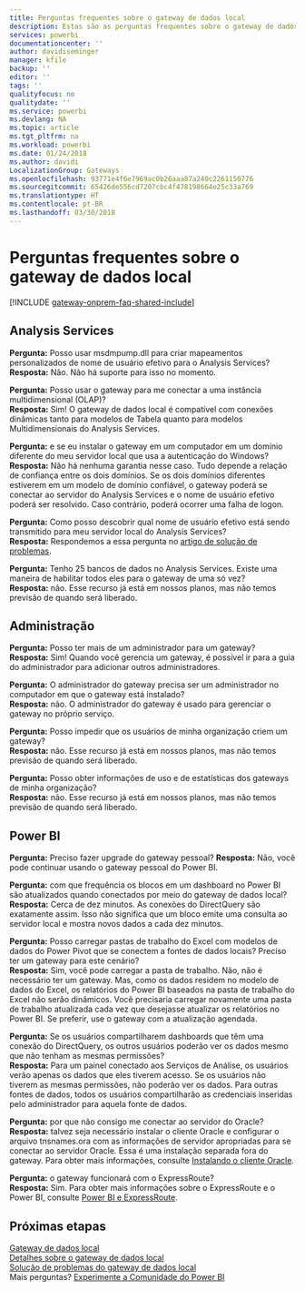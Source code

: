 ```yaml
---
title: Perguntas frequentes sobre o gateway de dados local
description: Estas são as perguntas frequentes sobre o gateway de dados local. Esta é a página em que estão reunidas as perguntas frequentes sobre o gateway.
services: powerbi
documentationcenter: ''
author: davidiseminger
manager: kfile
backup: ''
editor: ''
tags: ''
qualityfocus: no
qualitydate: ''
ms.service: powerbi
ms.devlang: NA
ms.topic: article
ms.tgt_pltfrm: na
ms.workload: powerbi
ms.date: 01/24/2018
ms.author: davidi
LocalizationGroup: Gateways
ms.openlocfilehash: 93771e4f6e7969ac0b26aaa87a240c2261150776
ms.sourcegitcommit: 65426de556cd7207cbc4f478198664e25c33a769
ms.translationtype: HT
ms.contentlocale: pt-BR
ms.lasthandoff: 03/30/2018
---
```

# <a name="on-premises-data-gateway-faq"></a>Perguntas frequentes sobre o gateway de dados local
<!-- Shared FAQ shared Include -->
[!INCLUDE [gateway-onprem-faq-shared-include](./includes/gateway-onprem-faq-shared-include.md)]

## <a name="analysis-services"></a>Analysis Services
**Pergunta:** Posso usar msdmpump.dll para criar mapeamentos personalizados de nome de usuário efetivo para o Analysis Services?  
**Resposta:** Não. Não há suporte para isso no momento.

**Pergunta:** Posso usar o gateway para me conectar a uma instância multidimensional (OLAP)?  
**Resposta:** Sim! O gateway de dados local é compatível com conexões dinâmicas tanto para modelos de Tabela quanto para modelos Multidimensionais do Analysis Services.

**Pergunta:** e se eu instalar o gateway em um computador em um domínio diferente do meu servidor local que usa a autenticação do Windows?  
**Resposta:** Não há nenhuma garantia nesse caso. Tudo depende a relação de confiança entre os dois domínios. Se os dois domínios diferentes estiverem em um modelo de domínio confiável, o gateway poderá se conectar ao servidor do Analysis Services e o nome de usuário efetivo poderá ser resolvido. Caso contrário, poderá ocorrer uma falha de logon.

**Pergunta:** Como posso descobrir qual nome de usuário efetivo está sendo transmitido para meu servidor local do Analysis Services?  
**Resposta:** Respondemos a essa pergunta no [artigo de solução de problemas](service-gateway-onprem-tshoot.md).

**Pergunta:** Tenho 25 bancos de dados no Analysis Services. Existe uma maneira de habilitar todos eles para o gateway de uma só vez?  
**Resposta:** não. Esse recurso já está em nossos planos, mas não temos previsão de quando será liberado.

## <a name="administration"></a>Administração
**Pergunta:** Posso ter mais de um administrador para um gateway?  
**Resposta:** Sim! Quando você gerencia um gateway, é possível ir para a guia do administrador para adicionar outros administradores.

**Pergunta:** O administrador do gateway precisa ser um administrador no computador em que o gateway está instalado?  
**Resposta:** não. O administrador do gateway é usado para gerenciar o gateway no próprio serviço.

**Pergunta:** Posso impedir que os usuários de minha organização criem um gateway?  
**Resposta:** não. Esse recurso já está em nossos planos, mas não temos previsão de quando será liberado.

**Pergunta:** Posso obter informações de uso e de estatísticas dos gateways de minha organização?  
**Resposta:** não. Esse recurso já está em nossos planos, mas não temos previsão de quando será liberado.

## <a name="power-bi"></a>Power BI
**Pergunta:** Preciso fazer upgrade do gateway pessoal?
**Resposta:** Não, você pode continuar usando o gateway pessoal do Power BI.

**Pergunta:** com que frequência os blocos em um dashboard no Power BI são atualizados quando conectados por meio do gateway de dados local?  
**Resposta:** Cerca de dez minutos. As conexões do DirectQuery são exatamente assim. Isso não significa que um bloco emite uma consulta ao servidor local e mostra novos dados a cada dez minutos.

**Pergunta:** Posso carregar pastas de trabalho do Excel com modelos de dados do Power Pivot que se conectem a fontes de dados locais? Preciso ter um gateway para este cenário?  
**Resposta:** Sim, você pode carregar a pasta de trabalho. Não, não é necessário ter um gateway. Mas, como os dados residem no modelo de dados do Excel, os relatórios do Power BI baseados na pasta de trabalho do Excel não serão dinâmicos. Você precisaria carregar novamente uma pasta de trabalho atualizada cada vez que desejasse atualizar os relatórios no Power BI. Se preferir, use o gateway com a atualização agendada.

**Pergunta:** Se os usuários compartilharem dashboards que têm uma conexão do DirectQuery, os outros usuários poderão ver os dados mesmo que não tenham as mesmas permissões?  
**Resposta:** Para um painel conectado aos Serviços de Análise, os usuários verão apenas os dados que eles tiverem acesso. Se os usuários não tiverem as mesmas permissões, não poderão ver os dados. Para outras fontes de dados, todos os usuários compartilharão as credenciais inseridas pelo administrador para aquela fonte de dados.

**Pergunta:** por que não consigo me conectar ao servidor do Oracle?  
**Resposta:** talvez seja necessário instalar o cliente Oracle e configurar o arquivo tnsnames.ora com as informações de servidor apropriadas para se conectar ao servidor Oracle. Essa é uma instalação separada fora do gateway. Para obter mais informações, consulte [Instalando o cliente Oracle](service-gateway-onprem-manage-oracle.md#installing-the-oracle-client).

**Pergunta:** o gateway funcionará com o ExpressRoute?  
**Resposta:** Sim. Para obter mais informações sobre o ExpressRoute e o Power BI, consulte [Power BI e ExpressRoute](service-admin-power-bi-expressroute.md).

## <a name="next-steps"></a>Próximas etapas
[Gateway de dados local](service-gateway-onprem.md)  
[Detalhes sobre o gateway de dados local](service-gateway-onprem-indepth.md)  
[Solução de problemas do gateway de dados local](service-gateway-onprem-tshoot.md)  
Mais perguntas? [Experimente a Comunidade do Power BI](http://community.powerbi.com/)

